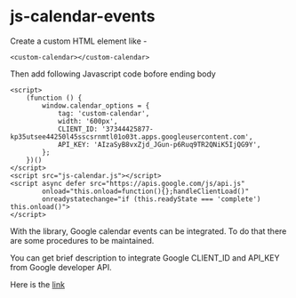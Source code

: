# js-calendar-events

Create a custom HTML element like -

```
<custom-calendar></custom-calendar>
```

Then add following Javascript code bofore ending body 

```
<script>
    (function () {
        window.calendar_options = {
            tag: 'custom-calendar',
            width: '600px',
            CLIENT_ID: '37344425877-kp35utsee44250l45sscsrnmtl01o03t.apps.googleusercontent.com',
            API_KEY: 'AIzaSyB8vxZjd_JGun-p6Ruq9TR2QNiK5IjQG9Y',
        };
    })()
</script>
<script src="js-calendar.js"></script>
<script async defer src="https://apis.google.com/js/api.js"
        onload="this.onload=function(){};handleClientLoad()"
        onreadystatechange="if (this.readyState === 'complete') this.onload()">
</script>
```

With the library, Google calendar events can be integrated. To do that there are some procedures to be maintained.

You can get brief description to integrate Google CLIENT_ID and API_KEY from Google developer API. 

Here is the [link](https://developers.google.com/google-apps/calendar/quickstart/js)
